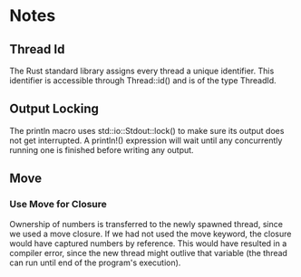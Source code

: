 # Notes
## Thread Id
The Rust standard library assigns every thread a unique identifier. This identifier is accessible through Thread::id() and is of the type ThreadId. 

## Output Locking
The println macro uses std::io::Stdout::lock() to make sure its output does not get interrupted. A println!() expression will wait until any concurrently running one is finished before writing any output. 

## Move
### Use Move for Closure
Ownership of numbers is transferred to the newly spawned thread, since we used a move closure. If we had not used the move keyword, the closure would have captured numbers by reference. This would have resulted in a compiler error, since the new thread might outlive that variable (the thread can run until end of the program's execution).
